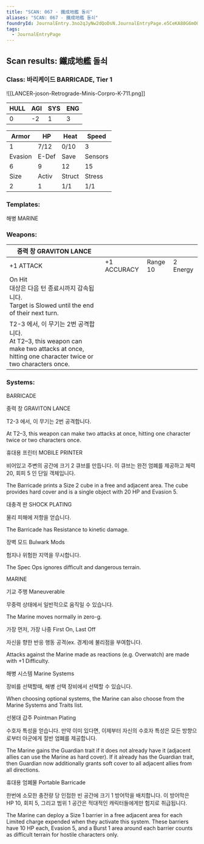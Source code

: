 ```yaml
---
title: "SCAN: 067 - 鐵成地艦 돌쇠"
aliases: "SCAN: 067 - 鐵成地艦 돌쇠"
foundryId: JournalEntry.3no2qJyNw2dQoDsN.JournalEntryPage.e5CeKA80G6mOOL9c
tags:
  - JournalEntryPage
---
```

## Scan results: 鐵成地艦 돌쇠

### Class: 바리케이드 BARRICADE, Tier 1

![[LANCER-joson-Retrograde-Minis-Corpro-K-711.png]]

| HULL | AGI | SYS | ENG |
| --- | --- | --- | --- |
| 0 | \-2 | 1 | 3 |

| Armor | HP | Heat | Speed |
| --- | --- | --- | --- |
| 1 | 7/12 | 0/10 | 3 |
| Evasion | E-Def | Save | Sensors |
| 6 | 9 | 12 | 15 |
| Size | Activ | Struct | Stress |
| 2 | 1 | 1/1 | 1/1 |

### Templates:

해병 MARINE

### Weapons:

| 중력 창 GRAVITON LANCE |  |  |  |
| --- | --- | --- | --- |
| +1 ATTACK | +1 ACCURACY | Range 10 | 2 Energy |  |
| On Hit<br/>대상은 다음 턴 종료시까지 감속됩니다.<br/>Target is Slowed until the end of their next turn. |  |  |  |  |  |
| T2-3 에서, 이 무기는 2번 공격합니다.<br/>At T2–3, this weapon can make two attacks at once, hitting one character twice or two characters once. |  |  |  |  |  |

### Systems:

BARRICADE

중력 창 GRAVITON LANCE

T2-3 에서, 이 무기는 2번 공격합니다.

At T2–3, this weapon can make two attacks at once, hitting one character twice or two characters once.

휴대용 프린터 MOBILE PRINTER

비어있고 주변의 공간에 크기 2 큐브를 만듭니다. 이 큐브는 완전 엄폐를 제공하고 체력 20, 회피 5 인 단일 객체입니다.

The Barricade prints a Size 2 cube in a free and adjacent area. The cube provides hard cover and is a single object with 20 HP and Evasion 5.

대충격 판 SHOCK PLATING

물리 피해에 저항을 얻습니다.

The Barricade has Resistance to kinetic damage.

장벽 모드 Bulwark Mods

험지나 위험한 지역을 무시합니다.

The Spec Ops ignores difficult and dangerous terrain.

MARINE

기교 주행 Maneuverable

무중력 상태에서 일반적으로 움직일 수 있습니다.

The Marine moves normally in zero-g.

가장 먼저, 가장 나중 First On, Last Off

자신을 향한 반응 행동 공격(ex. 경계)에 불리점을 부여합니다.

Attacks against the Marine made as reactions (e.g. Overwatch) are made with +1 Difficulty.

해병 시스템 Marine Systems

장비를 선택할때, 해병 선택 장비에서 선택할 수 있습니다.

When choosing optional systems, the Marine can also choose from the Marine Systems and Traits list.

선봉대 갑주 Pointman Plating

수호자 특성을 얻습니다. 만약 이미 있다면, 이제부터 자신의 수호자 특성은 모든 방향으로부터 아군에게 절반 엄폐를 제공합니다.

The Marine gains the Guardian trait if it does not already have it (adjacent allies can use the Marine as hard cover). If it already has the Guardian trait, then Guardian now additionally grants soft cover to all adjacent allies from all directions.

휴대용 엄폐물 Portable Barricade

한번에 소모한 충전량 당 인접한 빈 공간에 크기 1 방어막을 배치합니다. 이 방어막은 HP 10, 회피 5, 그리고 범위 1 공간은 적대적인 캐릭터들에게만 험지로 취급됩니다.

The Marine can deploy a Size 1 barrier in a free adjacent area for each Limited charge expended when they activate this system. These barriers have 10 HP each, Evasion 5, and a Burst 1 area around each barrier counts as difficult terrain for hostile characters only.